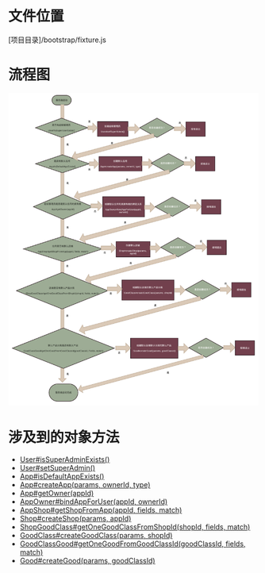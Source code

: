 <!-- TITLE: 服务器启动流程 -->
<!-- SUBTITLE: 描述服务器启动涉及到的默认数据插入和判断 -->

# 文件位置
[项目目录]/bootstrap/fixture.js
# 流程图
![Serverstartupflow](/uploads/flows/serverstartupflow.png "Serverstartupflow")

# 涉及到的对象方法
* [User#isSuperAdminExists()](/User#is-super-admin-exists)
* [User#setSuperAdmin()](/User#set-super-admin)
* [App#isDefaultAppExists()](/app模型#is-default-app-exists)
* [App#createApp(params, ownerId, type)](/app模型#create-app-params-owner-id-type)
* [App#getOwner(appId)](/App#getOwner(appId))
* [AppOwner#bindAppForUser(appId, ownerId)](/AppOwner#bind-app-for-user-app-id-owner-id)
* [AppShop#getShopFromApp(appId, fields, match)](/AppShop#get-shop-from-app-app-id-fields-match)
* [Shop#createShop(params, appId)](/Shop#create-shop-params-app-id)
* [ShopGoodClass#getOneGoodClassFromShopId(shopId, fields, match)](/ShopGoodClass#get-one-good-class-from-shop-id-shop-id-fields-match)
* [GoodClass#createGoodClass(params, shopId)](/GoodClass#create-good-class-params-shop-id)
* [GoodClassGood#getOneGoodFromGoodClassId(goodClassId, fields, match)](/GoodClassGood#get-one-good-from-good-class-id-good-class-id-fields-match)
* [Good#createGood(params, goodClassId)](/Good#create-good-params-good-class-id)